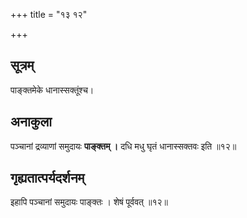 +++
title = "१३ १२"

+++
## सूत्रम्
पाङ्क्तमेके धानास्सक्तूंश्च।

## अनाकुला
पञ्चानां द्रव्याणां समुदायः **पाङ्क्तम् ।**
दधि मधु घृतं धानास्सक्तवः इति ॥१२॥

## गृह्यतात्पर्यदर्शनम्
इहापि पञ्चानां समुदायः पाङ्क्तः ।
शेषं पूर्ववत् ॥१२॥
